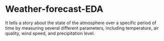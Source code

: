 # Weather-forecast-EDA
It tells a story about the state of the atmosphere over a specific period of time by measuring several different parameters, including temperature, air quality, wind speed, and precipitation level.
